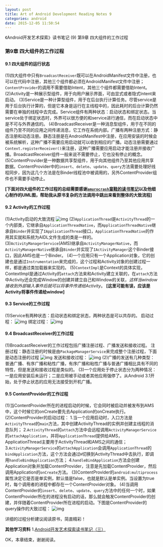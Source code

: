 ```yaml
---
layout: post
title: Art of Android Development Reading Notes 9
categories: android
date: 2015-12-05 11:50:54
---
```

《Android开发艺术探索》读书笔记 (9) 第9章 四大组件的工作过程  <!--more-->

### 第9章 四大组件的工作过程
#### 9.1 四大组件的运行状态
(1)四大组件中只有`BroadcastReceiver`既可以在AndroidManifest文件中注册，也可以在代码中注册，其他三个组件都必须在AndroidManifest文件中注册；`ContentProvider`的调用不需要借助Intent，其他三个组件都需要借助Intent。
(2)Activity是一种展示型组件，用于向用户展示界面，可由显式或者隐式Intent来启动。
(3)Service是一种计算型组件，用于在后台执行计算任务。尽管service是用于后台执行计算的，但是它本身是运行在主线程中的，因此耗时的后台计算仍然需要在单独的线程中去完成。Service组件有两种状态：启动状态和绑定状态。当service处于绑定状态时，外界可以很方便的和service进行通信，而在启动状态中是不可与外界通信的。
(4)BroadcastReceiver是一种消息型组件，用于在不同的组件乃至不同的应用之间传递消息，它工作在系统内部。广播有两种注册方式：静态注册和动态注册。静态注册是在AndroidManifest中注册，在应用安装的时候会被系统解析，这种广播不需要应用启动就可以收到相应的广播。动态注册需要通过`Context.registerReceiver()`来注册，这种广播需要应用启动才能注册并接收广播。BroadcastReceiver组件一般来说不需要停止，它也没有停止的概念。
(5)ContentProvider是一种数据共享型组件，用于向其他组件乃至其他应用共享数据。ContentProvider中的`insert`、`delete`、`update`、`query`方法需要处理好线程同步，因为这几个方法是在Binder线程池中被调用的，另外ContentProvider组件也不需要手动停止。

**[下面对四大组件的工作过程的总结需要感谢[`amurocrash`童鞋的读书笔记](http://blog.csdn.net/amurocrash/article/details/48858353)以及他细心制作的UML图，帮助我从原书复杂的方法调用中跳出来看到整体的大致流程]**

#### 9.2 Activity的工作过程
(1)Activity启动的大致流程
![img](https://hujiaweibujidao.github.io/images/androidart_activity.png)
(2)`ApplicationThread`是`ActivityThread`的一个内部类，它继承自`ApplicationThreadNative`，而`ApplicationThreadNative`继承自`Binder`并实现了`IApplicationThread`接口，`ApplicationThreadNative`的作用其实就和系统为AIDL文件生成的类是一样的。
(3)`ActivityManagerService`(AMS)继承自`ActivityManagerNative`，而`ActivityManagerNative`继承自`Binder`并实现了`IActivityManager`这个Binder接口，因此AMS也是一个Binder。
(4)一个应用只有一个Application对象，它的创建也是通过`Instrumentation`来完成的，这个过程和Activity对象的创建过程一样，都是通过类加载器来实现的。
(5)`ContextImpl`是Context的具体实现，ContextImpl是通过Activity的`attach`方法来和Activity建立关联的，在`attach`方法中Activity还会完成Window的创建并建立自己和Window的关联，*这样当window接收到外部输入事件后就可以将事件传递给Activity*。 **[这里可能有误，应该是Activity将事件传递给window]**

#### 9.3 Service的工作过程
(1)Service有两种状态：启动状态和绑定状态，两种状态是可以共存的。
启动过程：
![img](https://hujiaweibujidao.github.io/images/androidart_service1.png)
绑定过程：
![img](https://hujiaweibujidao.github.io/images/androidart_service2.png)

#### 9.4 BroadcastReceiver的工作过程
(1)BroadcastReceiver的工作过程包括广播注册过程、广播发送和接收过程。
注册过程：静态注册的时候是由`PackageManagerService`来完成整个注册过程，下面是动态注册的过程
![img](https://hujiaweibujidao.github.io/images/androidart_broadcastreceiver1.png)
发送和接收过程：
![img](https://hujiaweibujidao.github.io/images/androidart_broadcastreceiver1.png)
(2)广播的发送有几种类型：普通广播、有序广播和粘性广播，有序广播和粘性广播与普通广播相比具有不同的特性，但是发送和接收过程是类似的。
(3)一个应用处于停止状态分为两种情况：一是应用安装后未运行；二是应用被手动或者其他应用强停了。从Android 3.1开始，处于停止状态的应用无法接受到开机广播。

#### 9.5 ContentProvider的工作过程
(1)当ContentProvider所在的进程启动的时候，它会同时被启动并被发布到AMS中，这个时候它的onCreate要先去Application的onCreate执行。
(2)ContentProvider的启动过程：
1.当一个应用启动时，入口方法是`ActivityThread`的`main`方法，其中创建ActivityThread的实例并创建主线程的消息队列；
2.`ActivityThread`的`attach`方法中会远程调用`ActivityManagerService`的`attachApplication`，并将`ApplicationThread`提供给AMS，ApplicationThread主要用于ActivityThread和AMS之间的通信；
3.`ActivityManagerService`的`attachApplication`会调用`ApplicationThread`的`bindApplication`方法，这个方法会通过`H`切换到ActivityThread中去执行，即调用`handleBindApplication`方法；
4.`handleBindApplication`方法会创建Application对象并加载ContentProvider，注意是先加载ContentProvider，然后调用Application的`onCreate`方法。
(3)ContentProvider的`android:multiprocess`属性决定它是否是单实例，默认值是false，也就是默认是单实例。当设置为true时，每个调用者的进程中都存在一个ContentProvider对象。
(4)当调用ContentProvider的`insert`、`delete`、`update`、`query`方法中的任何一个时，如果ContentProvider所在的进程没有启动的话，那么就会触发ContentProvider的创建，并伴随着ContentProvider所在进程的启动。下图是ContentProvider的query操作的大致过程：
![img](https://hujiaweibujidao.github.io/images/androidart_contentprovider.png)

详细的过程分析建议阅读原书，简直精彩！

**其他学习资料**
1.[Android开发艺术探索读书笔记（三）](http://blog.csdn.net/amurocrash/article/details/48858353)

OK，本章结束，谢谢阅读。


